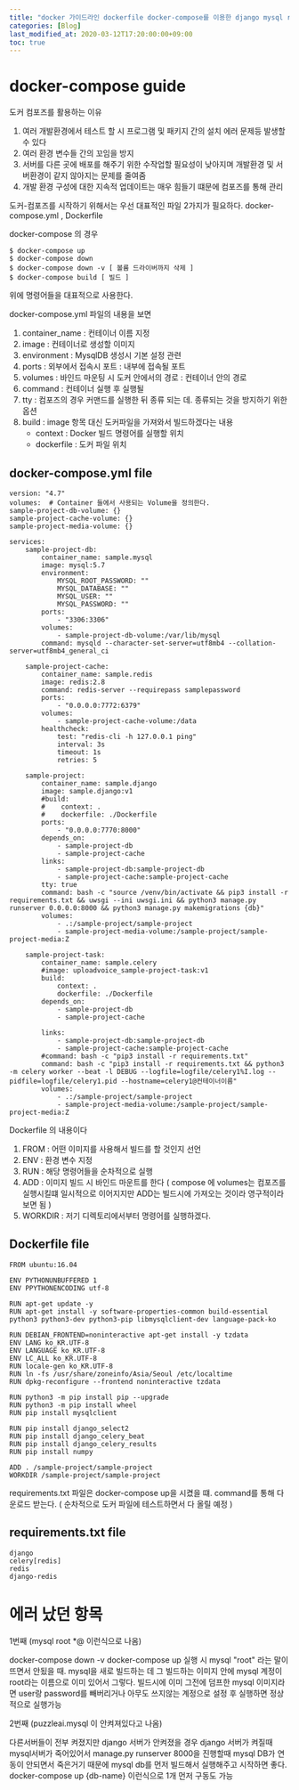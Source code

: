 ```yaml
---
title: "docker 가이드라인 dockerfile docker-compose를 이용한 django mysql redis celery 구축하기"
categories: [Blog]
last_modified_at: 2020-03-12T17:20:00:00+09:00
toc: true
---
```

# docker-compose guide

도커 컴포즈를 활용하는 이유
1. 여러 개발환경에서 테스트 할 시 프로그램 및 패키지 간의 설치 에러 문제등 발생할 수 있다
2. 여러 환경 변수들 간의 꼬임을 방지
3. 서버를 다른 곳에 배포를 해주기 위한 수작업할 필요성이 낮아지며 개발환경 및 서버환경이 같지 않아지는 문제를 줄여줌
4. 개발 환경 구성에 대한 지속적 업데이트는 매우 힘들기 떄문에 컴포즈를 통해 관리


도커-컴포즈를 시작하기 위해서는 우선 대표적인 파일 2가지가 필요하다.
docker-compose.yml , Dockerfile 


docker-compose 의 경우

    $ docker-compose up
    $ docker-compose down
    $ docker-compose down -v [ 볼륨 드라이버까지 삭제 ]
    $ docker-compose build [ 빌드 ]

위에 명령어들을 대표적으로 사용한다.

docker-compose.yml 파일의 내용을 보면

1. container_name : 컨테이너 이름 지정
2. image : 컨테이너로 생성할 이미지
3. environment : MysqlDB 생성시 기본 설정 관련
4. ports : 외부에서 접속시 포트 : 내부에 접속될 포트
5. volumes : 바인드 마운팅 시 도커 안에서의 경로 : 컨테이너 안의 경로
6. command : 컨테이너 실행 후 실행될 
7. tty : 컴포즈의 경우 커맨드를 실행한 뒤 종류 되는 데. 종류되는 것을 방지하기 위한 옵션
8. build : image 항목 대신 도커파일을 가져와서 빌드하겠다는 내용
    - context : Docker 빌드 명령어를 실행할 위치
    - dockerfile : 도커 파일 위치


## docker-compose.yml file
    version: "4.7"
    volumes:  # Container 들에서 사용되는 Volume을 정의한다.
    sample-project-db-volume: {}
    sample-project-cache-volume: {}
    sample-project-media-volume: {}

    services:
        sample-project-db:
            container_name: sample.mysql
            image: mysql:5.7
            environment:
                MYSQL_ROOT_PASSWORD: ""
                MYSQL_DATABASE: ""
                MYSQL_USER: ""
                MYSQL_PASSWORD: ""
            ports:
                - "3306:3306"
            volumes:
                - sample-project-db-volume:/var/lib/mysql
            command: mysqld --character-set-server=utf8mb4 --collation-server=utf8mb4_general_ci

        sample-project-cache:
            container_name: sample.redis
            image: redis:2.8
            command: redis-server --requirepass samplepassword
            ports:
                - "0.0.0.0:7772:6379"
            volumes:
                - sample-project-cache-volume:/data
            healthcheck:
                test: "redis-cli -h 127.0.0.1 ping"
                interval: 3s
                timeout: 1s
                retries: 5

        sample-project:
            container_name: sample.django
            image: sample.django:v1
            #build:
            #    context: .
            #    dockerfile: ./Dockerfile
            ports:
                - "0.0.0.0:7770:8000"
            depends_on:
                - sample-project-db
                - sample-project-cache
            links:
                - sample-project-db:sample-project-db
                - sample-project-cache:sample-project-cache
            tty: true
            command: bash -c "source /venv/bin/activate && pip3 install -r requirements.txt && uwsgi --ini uwsgi.ini && python3 manage.py runserver 0.0.0.0:8000 && python3 manage.py makemigrations {db}"
            volumes:
                - .:/sample-project/sample-project
                - sample-project-media-volume:/sample-project/sample-project-media:Z

        sample-project-task:
            container_name: sample.celery
            #image: uploadvoice_sample-project-task:v1
            build:
                context: .
                dockerfile: ./Dockerfile
            depends_on:
                - sample-project-db
                - sample-project-cache

            links:
                - sample-project-db:sample-project-db
                - sample-project-cache:sample-project-cache
            #command: bash -c "pip3 install -r requirements.txt"
            command: bash -c "pip3 install -r requirements.txt && python3 -m celery worker --beat -l DEBUG --logfile=logfile/celery1%I.log --pidfile=logfile/celery1.pid --hostname=celery1@컨테이너이름"
            volumes:
                - .:/sample-project/sample-project
                - sample-project-media-volume:/sample-project/sample-project-media:Z


Dockerfile 의 내용이다

1. FROM : 어떤 이미지를 사용해서 빌드를 할 것인지 선언
2. ENV : 환경 변수 지정
3. RUN : 해당 명령어들을 순차적으로 실행
4. ADD : 이미지 빌드 시 바인드 마운트를 한다 ( compose 에 volumes는 컴포즈를 실행시킬떄 일시적으로 이어지지만 ADD는 빌드시에 가져오는 것이라 영구적이라 보면 됨 )
5. WORKDIR : 저기 디렉토리에서부터 명령어를 실행하겠다.


## Dockerfile file
    FROM ubuntu:16.04

    ENV PYTHONUNBUFFERED 1
    ENV PPYTHONENCODING utf-8

    RUN apt-get update -y
    RUN apt-get install -y software-properties-common build-essential python3 python3-dev python3-pip libmysqlclient-dev language-pack-ko

    RUN DEBIAN_FRONTEND=noninteractive apt-get install -y tzdata
    ENV LANG ko_KR.UTF-8
    ENV LANGUAGE ko_KR.UTF-8
    ENV LC_ALL ko_KR.UTF-8
    RUN locale-gen ko_KR.UTF-8
    RUN ln -fs /usr/share/zoneinfo/Asia/Seoul /etc/localtime
    RUN dpkg-reconfigure --frontend noninteractive tzdata

    RUN python3 -m pip install pip --upgrade
    RUN python3 -m pip install wheel
    RUN pip install mysqlclient

    RUN pip install django_select2
    RUN pip install django_celery_beat
    RUN pip install django_celery_results
    RUN pip install numpy

    ADD . /sample-project/sample-project
    WORKDIR /sample-project/sample-project


requirements.txt 파일은 docker-compose up을 시켰을 떄. command를 통해 다운로드 받는다.
( 순차적으로 도커 파일에 테스트하면서 다 올릴 예정 )

## requirements.txt file
    django
    celery[redis]
    redis
    django-redis
    
   

# 에러 났던 항목


1번째 (mysql root *@ 이런식으로 나옴)

docker-compose down -v
docker-compose up
실행 시 mysql "root" 라는 말이 뜨면서 안됬을 때.
mysql을 새로 빌드하는 데 그 빌드하는 이미지 안에 mysql 계정이 root라는 이름으로 이미 있어서 그렇다. 빌드시에 이미 그전에 덤프한 mysql 이미지라면 user랑 password를 빼버리거나 아무도 쓰지않는 계정으로 설정 후 실행하면 정상적으로 실행가능



2번째 (puzzleai.mysql 이 안켜져있다고 나옴)

다른서버들이 전부 켜졌지만 django 서버가 안켜졌을 경우 django 서버가 켜질때 mysql서버가 죽어있어서 manage.py runserver 8000을 진행할때 mysql DB가 연동이 안되면서 죽은거기 때문에 mysql db를 먼저 빌드해서 실행해주고 시작하면 좋다.
docker-compose up {db-name} 이런식으로 1개 먼저 구동도 가능


